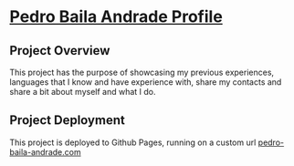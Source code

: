 # [Pedro Baila Andrade Profile](https://pedro-baila-andrade.com/)

## Project Overview

This project has the purpose of showcasing my previous experiences, languages that I know and have experience with, share my contacts and share a bit about myself and what I do.

## Project Deployment

This project is deployed to Github Pages, running on a custom url [pedro-baila-andrade.com](https://pedro-baila-andrade.com/)
